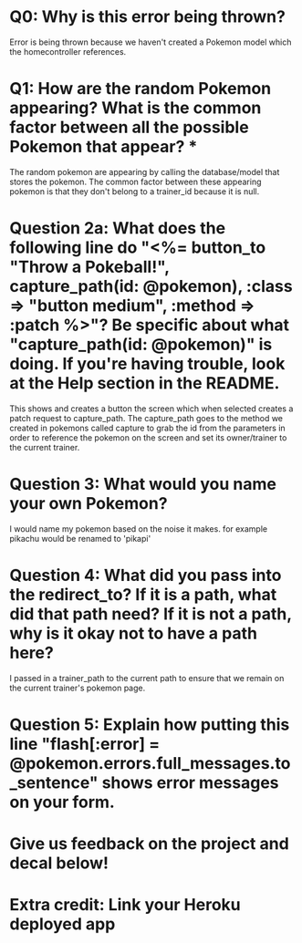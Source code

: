 # Q0: Why is this error being thrown?
Error is being thrown because we haven't created a Pokemon model which the homecontroller references. 

# Q1: How are the random Pokemon appearing? What is the common factor between all the possible Pokemon that appear? *
The random pokemon are appearing by calling the database/model that stores the pokemon. The common factor between these appearing pokemon is that they don't belong to a trainer_id because it is null.

# Question 2a: What does the following line do "<%= button_to "Throw a Pokeball!", capture_path(id: @pokemon), :class => "button medium", :method => :patch %>"? Be specific about what "capture_path(id: @pokemon)" is doing. If you're having trouble, look at the Help section in the README.
This shows and creates a button the screen which when selected creates a patch request to capture_path. The capture_path goes to the method we created in pokemons called capture to grab the id from the parameters in order to reference the pokemon on the screen and set its owner/trainer to the current trainer. 

# Question 3: What would you name your own Pokemon?
I would name my pokemon based on the noise it makes. for example pikachu would be renamed to 'pikapi'

# Question 4: What did you pass into the redirect_to? If it is a path, what did that path need? If it is not a path, why is it okay not to have a path here?
I passed in a trainer_path to the current path to ensure that we remain on the current trainer's pokemon page. 

# Question 5: Explain how putting this line "flash[:error] = @pokemon.errors.full_messages.to_sentence" shows error messages on your form.

# Give us feedback on the project and decal below!

# Extra credit: Link your Heroku deployed app
